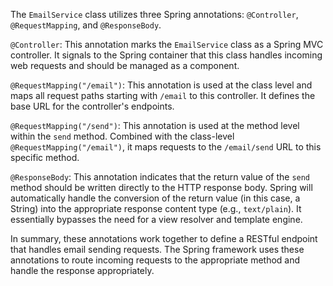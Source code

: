 The `EmailService` class utilizes three Spring annotations: `@Controller`, `@RequestMapping`, and `@ResponseBody`.

`@Controller`: This annotation marks the `EmailService` class as a Spring MVC controller. It signals to the Spring container that this class handles incoming web requests and should be managed as a component.

`@RequestMapping("/email")`: This annotation is used at the class level and maps all request paths starting with `/email` to this controller. It defines the base URL for the controller's endpoints.

`@RequestMapping("/send")`: This annotation is used at the method level within the `send` method. Combined with the class-level `@RequestMapping("/email")`, it maps requests to the `/email/send` URL to this specific method.

`@ResponseBody`: This annotation indicates that the return value of the `send` method should be written directly to the HTTP response body. Spring will automatically handle the conversion of the return value (in this case, a String) into the appropriate response content type (e.g., `text/plain`). It essentially bypasses the need for a view resolver and template engine.

In summary, these annotations work together to define a RESTful endpoint that handles email sending requests. The Spring framework uses these annotations to route incoming requests to the appropriate method and handle the response appropriately.